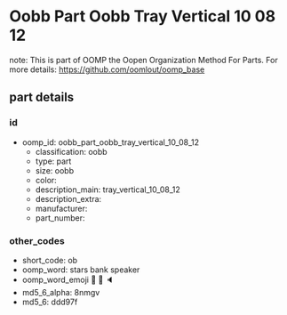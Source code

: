 # Oobb Part Oobb Tray Vertical 10 08 12  

note: This is part of OOMP the Oopen Organization Method For Parts. For more details: https://github.com/oomlout/oomp_base

##  part details





### id
* oomp_id: oobb_part_oobb_tray_vertical_10_08_12
  * classification: oobb
  * type: part
  * size: oobb
  * color: 
  * description_main: tray_vertical_10_08_12
  * description_extra: 
  * manufacturer: 
  * part_number: 

### other_codes
* short_code: ob
* oomp_word: stars bank speaker
* oomp_word_emoji :stars: :bank: :speaker:
* md5_6_alpha: 8nmgv
* md5_6: ddd97f